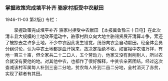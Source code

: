 ### 掌握政策完成填平补齐  骆家村拒受中农献田

1946-11-03
第2版()
专栏：

　　掌握政策完成填平补齐
    骆家村拒受中农献田
    【本报冀鲁豫三十日电】在此次清丰县大规模的土地改革运动中，骆家村群众向大地主骆锡贤展开清算斗争，索还了被掠去之许多土地，不少中农因此发生错觉，纷纷向农会自动献田。经全体会员分组讨论，认为中农土地都是血汗换来，故决定拒绝不收。如富裕中农骆万祥，有地一百三十亩，但全家共二十二口人，五个劳动力，他家又没有剥削别人，所以农会就没有要他的地。对其他中农，也都作了很好解释，中贫农亲密团结。经过这次查减该村军属每人补到三亩二分地，贫农每人补到二亩二分地，全村消灭了赤贫，实现了耕者有其田。
